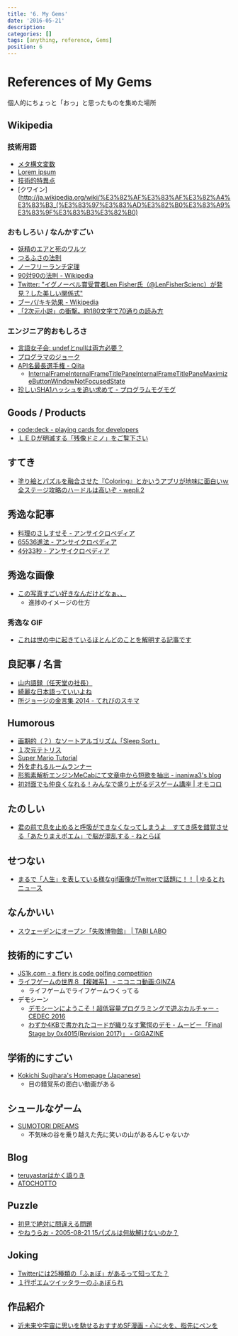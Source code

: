 ```yaml
---
title: '6. My Gems'
date: '2016-05-21'
description:
categories: []
tags: [anything, reference, Gems]
position: 6
---
```


# References of My Gems

個人的にちょっと「おっ」と思ったものを集めた場所

## Wikipedia

### 技術用語

- [メタ構文変数](http://ja.wikipedia.org/wiki/%E3%83%A1%E3%82%BF%E6%A7%8B%E6%96%87%E5%A4%89%E6%95%B0)
- [Lorem ipsum](http://ja.wikipedia.org/wiki/Lorem_ipsum)
- [技術的特異点](http://ja.wikipedia.org/wiki/%E6%8A%80%E8%A1%93%E7%9A%84%E7%89%B9%E7%95%B0%E7%82%B9)
- [クワイン](http://ja.wikipedia.org/wiki/%E3%82%AF%E3%83%AF%E3%82%A4%E3%83%B3_(%E3%83%97%E3%83%AD%E3%82%B0%E3%83%A9%E3%83%9F%E3%83%B3%E3%82%B0)

### おもしろい / なんかすごい

- [妖精のエアと死のワルツ](http://ja.wikipedia.org/wiki/%E5%A6%96%E7%B2%BE%E3%81%AE%E3%82%A8%E3%82%A2%E3%81%A8%E6%AD%BB%E3%81%AE%E3%83%AF%E3%83%AB%E3%83%84)
- [つるふさの法則](http://ja.wikipedia.org/wiki/%E3%81%A4%E3%82%8B%E3%81%B5%E3%81%95%E3%81%AE%E6%B3%95%E5%89%87)
- [ノーフリーランチ定理](http://ja.wikipedia.org/wiki/%E3%83%8E%E3%83%BC%E3%83%95%E3%83%AA%E3%83%BC%E3%83%A9%E3%83%B3%E3%83%81%E5%AE%9A%E7%90%86)
- [90対90の法則 - Wikipedia](http://ja.wikipedia.org/wiki/90%E5%AF%BE90%E3%81%AE%E6%B3%95%E5%89%87)
- [Twitter: "イグノーベル賞受賞者Len Fisher氏（@LenFisherScienc）が発見？した美しい関係式"](https://twitter.com/morikuni_net/status/596357173002698752)
- [ブーバ/キキ効果 - Wikipedia](https://ja.wikipedia.org/wiki/%E3%83%96%E3%83%BC%E3%83%90/%E3%82%AD%E3%82%AD%E5%8A%B9%E6%9E%9C)
- [「2次元小説」の衝撃。約180文字で70通りの読み方](http://www.huffingtonpost.jp/2016/05/05/two-dimensional-story_n_9853720.html)

### エンジニア的おもしろさ

- [言語女子会: undefとnullは両方必要？](http://d.hatena.ne.jp/nishiohirokazu/20120316/1331906887)
- [プログラマのジョーク](http://cpplover.blogspot.jp/2014/01/blog-post_13.html)
- [API名最長選手権 - Qiita](http://qiita.com/yohhoy/items/b61d175e161ce3493096)
    - [InternalFrameInternalFrameTitlePaneInternalFrameTitlePaneMaximizeButtonWindowNotFocusedState](http://www.javafind.net/gate.jsp?q=/library/36/java6_full_apidocs/com/sun/java/swing/plaf/nimbus/InternalFrameInternalFrameTitlePaneInternalFrameTitlePaneMaximizeButtonWindowNotFocusedState.html)
- [珍しいSHA1ハッシュを追い求めて - プログラムモグモグ](http://itchyny.hatenablog.com/entry/2016/12/04/120000)

## Goods / Products

- [code:deck - playing cards for developers](http://varianto25.com/product/code-deck)
- [ＬＥＤが明滅する「残像ドミノ」をご覧下さい](http://newswitch.jp/p/6275)

## すてき

- [塗り絵とパズルを融合させた『Coloring』とかいうアプリが地味に面白いｗ全ステージ攻略のハードルは高いぞ - wepli.2](http://wepli-dot2.hatenablog.com/entry/nuriepuzzle-coloring)

## 秀逸な記事

- [料理のさしすせそ - アンサイクロペディア](http://ansaikuropedia.org/wiki/%E3%81%95%E3%81%97%E3%81%99%E3%81%9B%E3%81%9D)
- [65536進法 - アンサイクロペディア](http://ja.uncyclopedia.info/wiki/65536%E9%80%B2%E6%B3%95)
- [4分33秒 - アンサイクロペディア](http://ja.uncyclopedia.info/wiki/4%E5%88%8633%E7%A7%92)

## 秀逸な画像

- [この写真すごい好きなんだけどなぁ、、](https://twitter.com/20151201215math/status/729988863569985536/photo/1)
    - 進捗のイメージの仕方

### 秀逸な GIF
- [これは世の中に起きているほとんどのことを解明する記事です](https://www.buzzfeed.com/jp/bfjapan/19gif?utm_term=.fw1dzvowoj#.xdpXogjPj5)

## 良記事 / 名言

- [山内語録（任天堂の社長）](http://crossing.blog.eonet.jp/blog/yamauchi.html)
- [綺麗な日本語っていいよね](http://blog.livedoor.jp/news23vip/archives/4349841.html)
- [所ジョージの金言集 2014 - てれびのスキマ](http://littleboy.hatenablog.com/entry/2014/12/22/120615)

## Humorous

- [画期的（？）なソートアルゴリズム「Sleep Sort」](http://gihyo.jp/dev/clip/01/orangenews/vol63/0006)
- [１次元テトリス](http://www.tetris1d.org/)
- [Super Mario Tutorial](http://www.youtube.com/watch?v=OFMbaNfqY6Y&feature=youtu.be&noredirect=1)
- [外を走れるルームランナー](http://makezine.com/2008/11/17/treadmill-morphs-into-a-v/)
- [形態素解析エンジンMeCabにて文章中から短歌を抽出 - inaniwa3's blog](http://inaniwa3.hatenablog.com/entry/2015/01/01/152927)
- [初対面でも仲良くなれる！みんなで盛り上がるデスゲーム講座 | オモコロ](http://omocoro.jp/kiji/102686/)

## たのしい

- [君の前で息を止めると呼吸ができなくなってしまうよ　すてき感を錯覚させる「あたりまえポエム」で脳が混乱する - ねとらぼ](http://nlab.itmedia.co.jp/nl/articles/1611/24/news084.html)

## せつない

- [まるで「人生」を表している様なgif画像がTwitterで話題に！！ | ゆるとれニュース](http://yurunew.com/life/4304/)

## なんかいい

- [スウェーデンにオープン「失敗博物館」 | TABI LABO](http://tabi-labo.com/282118/museumoffailure)

## 技術的にすごい

- [JS1k.com - a fiery js code golfing competition](http://js1k.com/2014-dragons/demos)
- [ライフゲームの世界８【複雑系】 - ニコニコ動画:GINZA](http://www.nicovideo.jp/watch/sm19509968)
    - ライフゲームでライフゲームつくってる
- デモシーン
    - [デモシーンにようこそ！超低容量プログラミングで遊ぶカルチャー - CEDEC 2016](http://jp.ign.com/cedec-2016/6411/news/)
    - [わずか4KBで書かれたコードが織りなす驚愕のデモ・ムービー「Final Stage by 0x4015(Revision 2017)」 - GIGAZINE](http://gigazine.net/news/20170422-final-stage-by-0x4015/)

## 学術的にすごい

- [Kokichi Sugihara's Homepage (Japanese)](http://home.mims.meiji.ac.jp/~sugihara/Welcomej.html)
    - 目の錯覚系の面白い動画がある

## シュールなゲーム

- [SUMOTORI DREAMS](http://www.gravitysensation.com/sumotori/)
    - 不気味の谷を乗り越えた先に笑いの山があるんじゃないか

## Blog

- [teruyastarはかく語りき](http://d.hatena.ne.jp/teruyastar/)
- [ATOCHOTTO](http://atochotto.seesaa.net/)

## Puzzle

- [初見で絶対に間違える問題](http://chaos2ch.com/archives/3139719.html)
- [やねうらお - 2005-08-21 15パズルは何故解けないのか？](http://d.hatena.ne.jp/yaneurao/20050821)

## Joking

- [Twitterには25種類の「ふぁぼ」があるって知ってた？](http://d.hatena.ne.jp/ncat3/20111001/1317459977)
- [１行ポエムツイッタラーのふぁぼられ](http://favotter.net/user/1linepoet&mode=best)

## 作品紹介

- [近未来や宇宙に思いを馳せるおすすめSF漫画 - 心に火を、指先にペンを](http://www.kokoro-fire.com/entry/sf-manga)


<br/><br/><br/>

